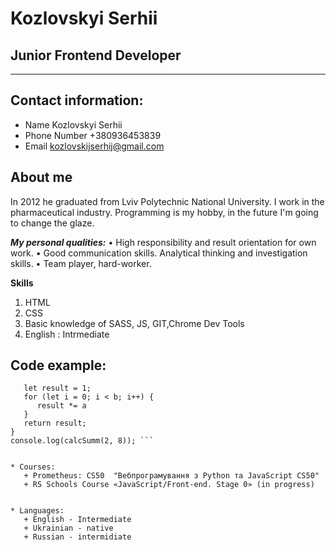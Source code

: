 # Kozlovskyi Serhii
## Junior Frontend Developer
***********
## Contact information:
* Name Kozlovskyi Serhii
* Phone Number +380936453839
* Email kozlovskijserhij@gmail.com


## About me
In 2012 he graduated from Lviv Polytechnic National University. I work in the pharmaceutical industry. Programming is my hobby, in the future I'm going  to change the glaze. 


***My personal qualities:***
•	High responsibility and result orientation for own work.
•	Good communication skills. Analytical thinking and investigation skills.
•	Team player, hard-worker.

**Skills** 
1. HTML
2. CSS
3. Basic knowledge of SASS, JS, GIT,Chrome Dev Tools
4. English : Intrmediate


## Code example: 
``` Function calcSumm(a, b) {
   let result = 1;
   for (let i = 0; i < b; i++) {
      result *= a
   }
   return result;
}
console.log(calcSumm(2, 8)); ```


* Courses:
   + Prometheus: CS50  "Вебпрограмування з Python та JavaScript CS50"
   + RS Schools Course «JavaScript/Front-end. Stage 0» (in progress)


* Languages:
   + English - Intermediate
   + Ukrainian - native
   + Russian - intermidiate

